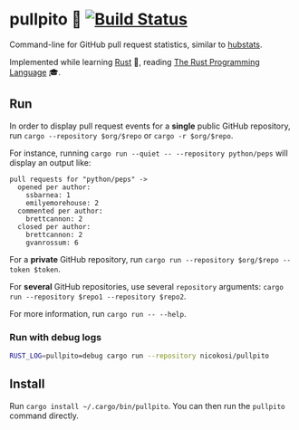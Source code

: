 # pullpito 🐙 [![Build Status](https://travis-ci.org/nicokosi/pullpito.svg?branch=master)](https://travis-ci.org/nicokosi/pullpito)

Command-line for GitHub pull request statistics, similar to [hubstats](https://github.com/nicokosi/hubstats).

Implemented while learning [Rust](https://www.rust-lang.org/) 🦀, reading [The Rust Programming Language](https://doc.rust-lang.org/stable/book/second-edition/) 🎓.


## Run

In order to display pull request events for a **single** public GitHub repository, run `cargo --repository $org/$repo` or `cargo -r $org/$repo`.

For instance, running `cargo run --quiet -- --repository python/peps` will display an output like:
```
pull requests for "python/peps" ->
  opened per author:
    ssbarnea: 1
    emilyemorehouse: 2
  commented per author:
    brettcannon: 2
  closed per author:
    brettcannon: 2
    gvanrossum: 6
```

For a **private** GitHub repository, run `cargo run --repository $org/$repo --token $token`.

For **several** GitHub repositories, use several `repository` arguments: `cargo run --repository $repo1 --repository $repo2`.

For more information, run `cargo run -- --help`.


### Run with debug logs

```sh
RUST_LOG=pullpito=debug cargo run --repository nicokosi/pullpito
```


## Install

Run `cargo install ~/.cargo/bin/pullpito`. You can then run the `pullpito` command directly.